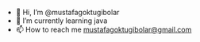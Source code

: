 - 👋 Hi, I’m @mustafagoktugibolar
- 🌱 I’m currently learning java
- 📫 How to reach me mustafagoktugibolar@gmail.com 


<!---
mustafagoktugibolar/mustafagoktugibolar is a ✨ special ✨ repository because its `README.md` (this file) appears on your GitHub profile.
You can click the Preview link to take a look at your changes.
--->
